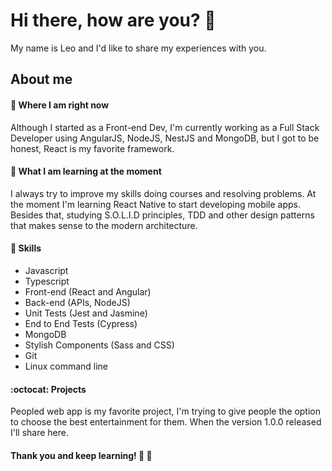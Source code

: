 # Hi there, how are you? 👋

My name is Leo and I'd like to share my experiences with you.

## About me

#### :satellite: Where I am right now

Although I started as a Front-end Dev, I'm currently working as a Full Stack Developer using AngularJS, NodeJS, NestJS and MongoDB,
but I got to be honest, React is my favorite framework.

#### 🌱 What I am learning at the moment

I always try to improve my skills doing courses and resolving problems. At the moment I'm learning React Native to start
developing mobile apps. Besides that, studying S.O.L.I.D principles, TDD and other design patterns that makes sense
to the modern architecture.

#### :dart: Skills

* Javascript
* Typescript
* Front-end (React and Angular)
* Back-end (APIs, NodeJS)
* Unit Tests (Jest and Jasmine)
* End to End Tests (Cypress)
* MongoDB
* Stylish Components (Sass and CSS)
* Git
* Linux command line

#### :octocat: Projects

Peopled web app is my favorite project, I'm trying to give people the option to choose the best entertainment for them.
When the version 1.0.0 released I'll share here.

#### Thank you and keep learning! :beers: :rocket:
